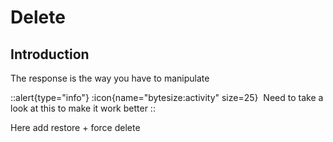 # Delete

## Introduction

The response is the way you have to manipulate

::alert{type="info"}
:icon{name="bytesize:activity" size=25}&nbsp;
Need to take a look at this to make it work better
::


Here add restore + force delete